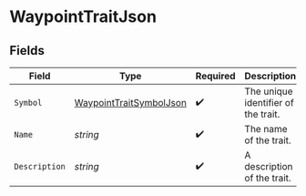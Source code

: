 # WaypointTraitJson


## Fields

| Field                                                                         | Type                                                                          | Required                                                                      | Description                                                                   |
| ----------------------------------------------------------------------------- | ----------------------------------------------------------------------------- | ----------------------------------------------------------------------------- | ----------------------------------------------------------------------------- |
| `Symbol`                                                                      | [WaypointTraitSymbolJson](../../Models/Components/WaypointTraitSymbolJson.md) | :heavy_check_mark:                                                            | The unique identifier of the trait.                                           |
| `Name`                                                                        | *string*                                                                      | :heavy_check_mark:                                                            | The name of the trait.                                                        |
| `Description`                                                                 | *string*                                                                      | :heavy_check_mark:                                                            | A description of the trait.                                                   |